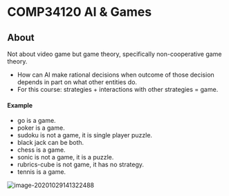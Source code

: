 # COMP34120 AI & Games

## About

Not about video game but game theory, specifically non-cooperative game theory.

- How can AI make rational decisions when outcome of those decision depends in part  on what other entities do.
- For this course: strategies + interactions with other strategies = game.

#### Example

- go is a game.
- poker is a game.
- sudoku is not a game, it is single player puzzle.
- black jack can be both.
- chess is a game.
- sonic is not a game, it is a puzzle.
- rubrics-cube is not game, it has no strategy.
- tennis is a game.



![image-20201029141322488](C:\Users\weilu\AppData\Roaming\Typora\typora-user-images\image-20201029141322488.png)